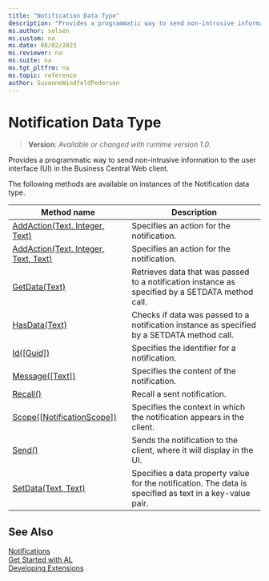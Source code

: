 ```yaml
---
title: "Notification Data Type"
description: "Provides a programmatic way to send non-intrusive information to the user interface (UI) in the Business Central Web client."
ms.author: solsen
ms.custom: na
ms.date: 08/02/2023
ms.reviewer: na
ms.suite: na
ms.tgt_pltfrm: na
ms.topic: reference
author: SusanneWindfeldPedersen
---
```

[//]: # (START>DO_NOT_EDIT)
[//]: # (IMPORTANT:Do not edit any of the content between here and the END>DO_NOT_EDIT.)
[//]: # (Any modifications should be made in the .xml files in the ModernDev repo.)
# Notification Data Type
> **Version**: _Available or changed with runtime version 1.0._

Provides a programmatic way to send non-intrusive information to the user interface (UI) in the Business Central Web client.



The following methods are available on instances of the Notification data type.

|Method name|Description|
|-----------|-----------|
|[AddAction(Text, Integer, Text)](notification-addaction-string-integer-string-method.md)|Specifies an action for the notification.|
|[AddAction(Text, Integer, Text, Text)](notification-addaction-string-integer-string-string-method.md)|Specifies an action for the notification.|
|[GetData(Text)](notification-getdata-method.md)|Retrieves data that was passed to a notification instance as specified by a SETDATA method call.|
|[HasData(Text)](notification-hasdata-method.md)|Checks if data was passed to a notification instance as specified by a SETDATA method call.|
|[Id([Guid])](notification-id-method.md)|Specifies the identifier for a notification.|
|[Message([Text])](notification-message-method.md)|Specifies the content of the notification.|
|[Recall()](notification-recall-method.md)|Recall a sent notification.|
|[Scope([NotificationScope])](notification-scope-method.md)|Specifies the context in which the notification appears in the client.|
|[Send()](notification-send-method.md)|Sends the notification to the client, where it will display in the UI.|
|[SetData(Text, Text)](notification-setdata-method.md)|Specifies a data property value for the notification. The data is specified as text in a key-value pair.|

[//]: # (IMPORTANT: END>DO_NOT_EDIT)
## See Also
[Notifications](../../devenv-notifications-developing.md)  
[Get Started with AL](../../devenv-get-started.md)  
[Developing Extensions](../../devenv-dev-overview.md)  